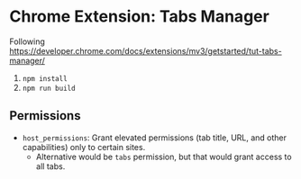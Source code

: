 # Chrome Extension: Tabs Manager

Following https://developer.chrome.com/docs/extensions/mv3/getstarted/tut-tabs-manager/

1. `npm install`
2. `npm run build`

## Permissions
- `host_permissions`: Grant elevated permissions (tab title, URL, and other capabilities) only to certain sites.
	- Alternative would be `tabs` permission, but that would grant access to all tabs.
